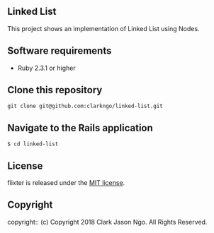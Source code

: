 ## Linked List

This project shows an implementation of Linked List using Nodes.

## Software requirements

- Ruby 2.3.1 or higher

## Clone this repository
```
git clone git@github.com:clarkngo/linked-list.git
```

## Navigate to the Rails application

```
$ cd linked-list
```

## License

flixter is released under the [MIT license](https://mit-license.org).

## Copyright

copyright:: (c) Copyright 2018 Clark Jason Ngo. All Rights Reserved.
